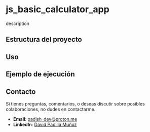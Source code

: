 # js_basic_calculator_app

description

## Estructura del proyecto


## Uso

## Ejemplo de ejecución

## Contacto

Si tienes preguntas, comentarios, o deseas discutir sobre posibles colaboraciones, no dudes en contactarme.

* **Email**: padish_dev@proton.me
* **LinkedIn**: [David Padilla Muñoz](https://www.linkedin.com/in/david-padilla-mu%C3%B1oz-52126725a/)